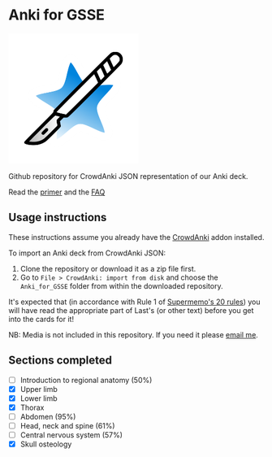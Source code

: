 # Anki for GSSE

<img src="./anki-gsse.png" width="256"/>

Github repository for CrowdAnki JSON representation of our Anki deck.

Read the [primer](./primer.md) and the [FAQ](./faq.md)

## Usage instructions
These instructions assume you already have the [CrowdAnki](https://ankiweb.net/shared/info/1788670778) addon installed.

To import an Anki deck from CrowdAnki JSON:

1. Clone the repository or download it as a zip file first.
2. Go to `File > CrowdAnki: import from disk` and choose the `Anki_for_GSSE` folder from within the downloaded repository.

It's expected that (in accordance with Rule 1 of [Supermemo's 20 rules](http://www.supermemo.com/articles/20rules.htm)) you will have read the appropriate part of Last's (or other text) before you get into the cards for it!

NB: Media is not included in this repository. If you need it please [email me](mailto:camint3rnal@live.com).

## Sections completed

- [ ] Introduction to regional anatomy (50%)
- [X] Upper limb
- [X] Lower limb
- [X] Thorax
- [ ] Abdomen (95%)
- [ ] Head, neck and spine (61%)
- [ ] Central nervous system (57%)
- [X] Skull osteology
